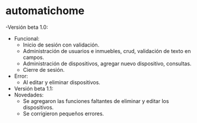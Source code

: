 # automatichome

-Versión beta 1.0:
- Funcional:
  * Inicio de sesión con validación.
  * Administración de usuarios e inmuebles, crud, validación de texto en campos.
  * Administración de dispositivos, agregar nuevo dispositivo, consultas.
  * Cierre de sesión.
- Error:
  * Al editar y eliminar dispositivos.
- Versión beta 1.1:
- Novedades:
  * Se agregaron las funciones faltantes de eliminar y editar los dispositivos.
  * Se corrigieron pequeños errores.
